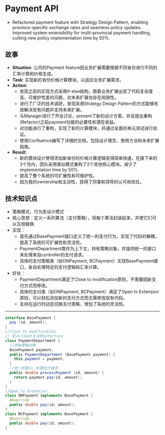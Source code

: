 # Payment API
* Refactored payment feature with Strategy Design Pattern, enabling province-specific exchange rates and seamless policy updates. Improved system extensibility for multi-provincial payment handling, cutting new policy implementation time by 50%.

## 故事
* **Situation**: 公司的Payment feature因业务扩展需要根据不同省份进行不同的汇率计算和价格生成。
* **Task**: 实现新的省份价格计算模块，以适应业务扩展需求。
* **Action**: 
  * 发现之前的实现方式采用if-else结构，随着业务扩展出现了代码复杂度高、可维护性差的问题，对未来扩展也存在局限性。
  * 进行了广泛的技术调研，发现采用Strategy Design Pattern的方式能够有效解决现有问题并支持未来扩展。
  * 与Manager进行了开会讨论，present了新的设计方案，并且提出重构(Refactor)之前payment功能的必要性和潜在收益。
  * 对功能进行了重构，实现了新的计算模块，并通过全面的单元测试进行验证。
  * 使用Confluence编写了详细的文档，包括设计理念、使用方法和未来扩展指南。
* **Result**:
  * 新的模块设计使得添加新省份的价格计算逻辑变得简单快速，在接下来的3个月内，团队采用类似模式重构了2个其他核心模块。减少了implementation time by 50%.
  * 提高了整个系统的可扩展性和可维护性。
  * 因为我的ownership和主动性，获得了同事和领导的认可和信任。

## 技术知识点
* 策略模式，行为型设计模式
* 核心思想：定义一系列算法（支付策略），将每个算法封装起来，并使它们可以互相替换. 
* 实现：
  * 首先通过BasePayment接口定义了统一的支付行为，实现了代码的解耦，提高了系统的可扩展性和灵活性。
  * PaymentDepartment类作为上下文，持有策略对象，并提供统一的接口来处理来自controller的支付请求。
  * 具体的支付策略类（如ONPayment, BCPayment）实现BasePayment接口，各自处理特定的支付逻辑和汇率计算。
* 好处：
  * PaymentDepartment满足了Close to modification原则，不需要因新支付方式而修改。
  * 具体的支付类（如ONPayment, BCPayment）满足了Open to Extension原则，可以轻松添加新的支付方式而无需修改现有代码。
  * 支持在运行时动态切换支付策略，增加了系统的灵活性。
***
```java
interface BasePayment {
  pay (id, amount);
}
//Close to modification
// 定义client关注的interface
class PaymentDepartment {
  //持有策略对象
  BasePayment payment;
  public PaymentDepartment (BasePayment payment) {
    this.payment = payment;
  }
  //统一的接口，处理支付请求
  public double processPayment (id, amount) {
    return payment.pay(id, amount);
  }
}
//Open to Extension
class ONPayment implements BasePayment {
  @Override
  public double pay(id, amount);
}
class BCPayment implements BasePayment {
  @Override
  public double pay(id, amount);
}
```

